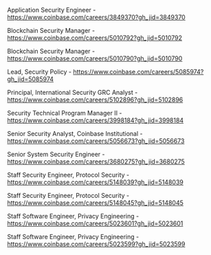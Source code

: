 Application Security Engineer - https://www.coinbase.com/careers/3849370?gh_jid=3849370

Blockchain Security Manager - https://www.coinbase.com/careers/5010792?gh_jid=5010792

Blockchain Security Manager - https://www.coinbase.com/careers/5010790?gh_jid=5010790

Lead, Security Policy - https://www.coinbase.com/careers/5085974?gh_jid=5085974

Principal, International Security GRC Analyst - https://www.coinbase.com/careers/5102896?gh_jid=5102896

Security Technical Program Manager II - https://www.coinbase.com/careers/3998184?gh_jid=3998184

Senior Security Analyst, Coinbase Institutional - https://www.coinbase.com/careers/5056673?gh_jid=5056673

Senior System Security Engineer - https://www.coinbase.com/careers/3680275?gh_jid=3680275

Staff Security Engineer, Protocol Security - https://www.coinbase.com/careers/5148039?gh_jid=5148039

Staff Security Engineer, Protocol Security - https://www.coinbase.com/careers/5148045?gh_jid=5148045

Staff Software Engineer, Privacy Engineering - https://www.coinbase.com/careers/5023601?gh_jid=5023601

Staff Software Engineer, Privacy Engineering - https://www.coinbase.com/careers/5023599?gh_jid=5023599

